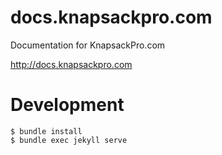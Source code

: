 # docs.knapsackpro.com

Documentation for KnapsackPro.com

http://docs.knapsackpro.com

# Development

    $ bundle install
    $ bundle exec jekyll serve
